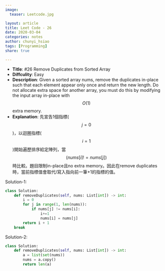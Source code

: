 ```yaml
---
image:
  teaser: Leetcode.jpg

layout: article
title: Leet Code - 26
date: 2020-03-04
categories: notes
author: chunyi_hsiao
tags: [Programming]
share: true

---
```


- **Title**: #26 Remove Duplicates from Sorted Array
- **Diffculity**: Easy 
- **Description**: Given a sorted array nums, remove the duplicates in-place such that each element appear only once and return the new length. Do not allocate extra space for another array, you must do this by modifying the input array in-place with $$O(1)$$ extra memory.
- **Explanation**: 先宣告1個指標($$j=0$$)，以迴圈指標($$i=1$$)開始遍歷排序給定陣列，當$$(nums[i]!=nums[j])$$時比較。題目限制in-place且no extra memory。因此在remove duplicates時，當前指標值會取代/寫入指向前一筆+1的指標的值。


Solution-1:
```python
class Solution:
    def removeDuplicates(self, nums: List[int]) -> int:
        i = 0
        for j in range(1, len(nums)):
            if nums[j] != nums[i]:
                i+=1
                nums[i] = nums[j]
        return i + 1
    break
```

Solution-2:
```python
class Solution:
    def removeDuplicates(self, nums: List[int]) -> int:
        a = list(set(nums))
        nums = a.copy()
        return len(a)
```